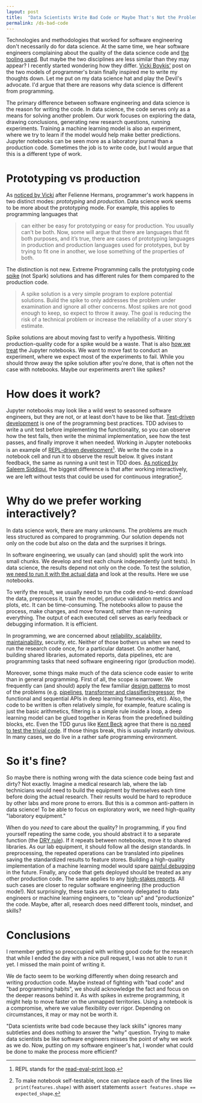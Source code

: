 ```yaml
---
layout: post
title:  "Data Scientists Write Bad Code or Maybe That's Not the Problem?"
permalink: /ds-bad-code
---
```


Technologies and methodologies that worked for software engineering don't necessarily do for data science. At the same time, we hear software engineers complaining about the quality of the data science code and [the tooling used][joel-grus]. But maybe the two disciplines are less similar than they may appear? I recently started wondering how they differ. [Vicki Boykis'][two-modes] post on the two models of programmer's brain finally inspired me to write my thoughts down. Let me put on my data science hat and play the Devil's advocate. I'd argue that there are reasons why data science is different from programming.

The primary difference between software engineering and data science is the reason for writing the code. In data science, the code serves only as a means for solving another problem. Our work focuses on exploring the data, drawing conclusions, generating new research questions, running experiments. Training a machine learning model is also an experiment, where we try to learn if the model would help make better predictions. Jupyter notebooks can be seen more as a laboratory journal than a production code. Sometimes the job is to write code, but I would argue that this is a different type of work.

# Prototyping vs production

As [noticed by Vicki][two-modes] after Felienne Hermans, programmer's work happens in two distinct modes: *prototyping* and *production*. Data science work seems to be more about the prototyping mode. For example, this applies to programming languages that

> can either be easy for prototyping or easy for production. You usually can’t be both. Now, some will argue that there are languages that fit both purposes, and it’s true, there are cases of prototyping languages in production and production languages used for prototypes, but by trying to fit one in another, we lose something of the properties of both.

The distinction is not new. Extreme Programming calls the prototyping code [spike][spike] (not Spark) solutions and has different rules for them compared to the production code.

> A spike solution is a very simple program to explore potential solutions. Build the spike to only addresses the problem under examination and ignore all other concerns. Most spikes are not good enough to keep, so expect to throw it away. The goal is reducing the risk of a technical problem or increase the reliability of a user story's estimate.

Spike solutions are about moving fast to verify a hypothesis. Writing production-quality code for a spike would be a waste. That is also [how we treat][no-prod-notebooks] the Jupyter notebooks. We want to move fast to conduct an experiment, where we expect most of the experiments to fail. While you should throw away the spike solution after you're done, that is often not the case with notebooks. Maybe our experiments aren't like spikes?

# How does it work?

Jupyter notebooks may look like a wild west to seasoned software engineers, but they are not, or at least don't have to be like that. [Test-driven development][tdd] is one of the programming best practices. TDD advises to write a unit test before implementing the functionality, so you can observe how the test fails, then write the minimal implementation, see how the test passes, and finally improve it when needed. Working in Jupyter notebooks is an example of [REPL-driven development][rdd1][^1]. We write the code in a notebook cell and run it to observe the result below. It gives instant feedback, the same as running a unit test in TDD does. [As noticed by Saleem Siddiqui][thoughtworks-podcast], the biggest difference is that after working interactively, we are left without tests that could be used for continuous integration[^2].

# Why do we prefer working interactively?

In data science work, there are many unknowns. The problems are much less structured as compared to programming. Our solution depends not only on the code but also on the data and the surprises it brings.

In software engineering, we usually can (and should) split the work into small chunks. We develop and test each chunk independently (unit tests). In data science, the results depend not only on the code. To test the solution, [we need to run it with the actual data][thoughtworks-podcast] and look at the results. Here we use notebooks.

To verify the result, we usually need to run the code end-to-end: download the data, preprocess it, train the model, produce validation metrics and plots, etc. It can be time-consuming. The notebooks allow to pause the process, make changes, and move forward, rather than re-running everything. The output of each executed cell serves as early feedback or debugging information. It is efficient.

In programming, we are concerned about [reliability, scalability, maintainability][rms], security, etc. Neither of those bothers us when we need to run the research code once, for a particular dataset. On another hand, building shared libraries, automated reports, data pipelines, etc are programming tasks that need software engineering rigor (production mode).

Moreover, some things make much of the data science code easier to write than in general programming. First of all, the scope is narrower. We frequently can (and should) apply the few familiar [design patterns][ml-design-patterns] to most of the problems (e.g. [pipelines][pipelines], [transformer and classifier/regressor][sklearn-base], the functional and sequential APIs in deep learning frameworks, etc). Also, the code to be written is often relatively simple, for example, feature scaling is just the basic arithmetics, filtering is a simple rule inside a loop, a deep learning model can be glued together in Keras from the predefined building blocks, etc. Even the TDD gurus like [Kent Beck][kent-beck] agree that there is [no need to test the trivial code][no-need-to-test]. If those things break, this is usually instantly obvious. In many cases, we do live in a rather safe programming environment.

# So it's fine?

So maybe there is nothing wrong with the data science code being fast and dirty? Not exactly. Imagine a medical research lab, where the lab technicians would need to build the equipment by themselves each time before doing the actual research. Their results would be hard to reproduce by other labs and more prone to errors. But this is a common anti-pattern in data science! To be able to focus on exploratory work, we need high-quality "laboratory equipment."

When do you *need* to care about the quality? In programming, if you find yourself repeating the same code, you should abstract it to a separate function (the [DRY rule][dry]). If it repeats between notebooks, move it to shared libraries. As our lab equipment, it should follow all the design standards. In preprocessing, the repeated operations can be translated into pipelines saving the standardized results to feature stores. Building a high-quality implementation of a machine learning model would spare [painful debugging][debugging-ml] in the future. Finally, any code that gets deployed should be treated as any other production code. The same applies to any [high-stakes reports][mlops-podcast]. All such cases are closer to regular software engineering (the production mode!). Not surprisingly, these tasks are commonly delegated to data engineers or machine learning engineers, to "clean up" and "productionize" the code. Maybe, after all, research does need different tools, mindset, and skills?

# Conclusions

I remember getting so preoccupied with writing good code for the research that while I ended the day with a nice pull request, I was not able to run it yet. I missed the main point of writing it.

We de facto seem to be working differently when doing research and writing production code. Maybe instead of fighting with "bad code" and "bad programming habits", we should acknowledge the fact and focus on the deeper reasons behind it. As with spikes in extreme programming, it might help to move faster on the unmapped territories. Using a notebook is a compromise, where we value flexibility over rigor. Depending on circumstances, it may or may not be worth it.

"Data scientists write bad code because they lack skills" ignores many subtleties and does nothing to answer the "why" question. Trying to make data scientists be like software engineers misses the point of why we work as we do. Now, putting on my software engineer's hat, I wonder what could be done to make the process more efficient?


[^1]: REPL stands for the [read-eval-print loop][rdd2].
[^2]: To make notebook self-testable, once can replace each of the lines like `print(features.shape)` with assert statements `assert features.shape == expected_shape`.

[joel-grus]: https://www.youtube.com/watch?v=7jiPeIFXb6UT
[spike]: http://www.extremeprogramming.org/rules/spike.html
[two-modes]: https://veekaybee.github.io/2021/11/07/typed-pipe/
[no-prod-notebooks]: https://martinfowler.com/articles/productize-data-sci-notebooks.html
[tdd]: https://www.goodreads.com/book/show/4268826-growing-object-oriented-software-guided-by-tests
[rdd1]: https://web.archive.org/web/20210920203741/https://practical.li/clojure/repl-driven-devlopment.html
[rdd2]: https://mikelevins.github.io/posts/2020-12-18-repl-driven
[thoughtworks-podcast]: https://podcasts.apple.com/pl/podcast/thoughtworks-technology-podcast/id881136697?i=1000542363263
[mocking]: https://realpython.com/python-mock-library/
[pipelines]: https://mahmoudyusof.github.io/general/scikit-learn-pipelines/
[sklearn-base]: https://scikit-learn.org/stable/modules/classes.html#module-sklearn.base
[kent-beck]: https://stackoverflow.com/questions/153234/how-deep-are-your-unit-tests/153565#153565
[no-need-to-test]: https://softwareengineering.stackexchange.com/questions/244705/what-kind-of-code-would-kent-beck-avoid-unit-testing
[dry]: https://www.martinfowler.com/bliki/BeckDesignRules.html
[debugging-ml]: https://fullstackdeeplearning.com/spring2021/lecture-7/
[ml-design-patterns]: https://www.goodreads.com/book/show/55275019-machine-learning-design-patterns
[mlops-podcast]: https://podcasts.apple.com/pl/podcast/mlops-community/id1505372978?i=1000541213916
[tech-debt]: https://www.martinfowler.com/bliki/TechnicalDebt.html
[rms]: https://www.oreilly.com/library/view/designing-data-intensive-applications/9781491903063/ch01.html

